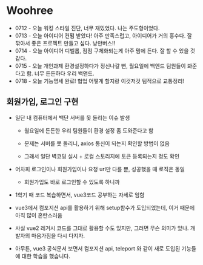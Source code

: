 # Woohree

- 0712 - 오늘 워킹 스타일 진단, 너무 재밌었다. 나는 주도형이었다.
- 0713 - 오늘 아이디어 컨펌 받았다! 아주 만족스럽고, 아이디어가 거의 홍수다. 잘 깎아서 좋은 프로젝트 만들고 싶다. 낭만버스!!
- 0714 - 오늘 아이디어 디벨롭, 점점 구체화되는게 아주 맘에 든다. 잘 할 수 있을 것 같다.
- 0715 - 오늘 개인과제 환경설정하다가 정신나갈 뻔, 월요일에 백엔드 팀원들이 봐준다고 함. 너무 든든하다 우리 백앤드.
- 0718 - 오늘 기능명세 완료! 협업 어떻게 할지랑 이것저것 팀적으로 교통정리!

## 회원가입, 로그인 구현

- 일단 내 컴퓨터에서 백단 서버를 못 돌리는 이슈 발생
  
  - 월요일에 든든한 우리 팀원들이 환경 설정 좀 도와준다고 함
  
  - 문제는 서버를 못 돌리니, axios 통신이 되는지 확인할 방법이 없음
  
  - 그래서 일단 벽코딩 실시 + 로컬 스토리지에 토큰 등록되는지 정도 확인

- 어차피 로그인이나 회원가입이나 요청 url만 다를 뿐, 성공했을 때 로직은 동일
  
  - 회원가입도 바로 로그인할 수 있도록 하니까

- 1학기 때 코드 복습하면서, vue3코드 공부하는 자세로 임함

- vue3에서 컴포지션 api를 활용하기 위해 setup함수가 도입되었는데, 이거 때문에 아직 많이 혼란스러움

- 사실 vue2 레거시 코드를 그대로 활용할 수도 있지만, 그러면 무슨 의미가 있나. 개발자의 마음가짐을 다시 다지자.

- 아무튼, vue3 공식문서 보면서 컴포지션 api, teleport 와 같이 새로 도입된 기능들에 대한 학습을 했습니다.